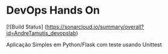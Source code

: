 # DevOps Hands On

[![Build Status] (https://sonarcloud.io/summary/overall?id=AndreTamutis_devopslab)

Aplicação Simples em Python/Flask com teste usando Unittest
